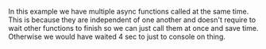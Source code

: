 In this example we have multiple async functions called at the same time. This is because they are independent of one another and doesn't require
to wait other functions to finish so we can just call them at once and save time. Otherwise we would have waited 4 sec to just to console on thing.
